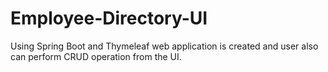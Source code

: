 # Employee-Directory-UI
Using Spring Boot and Thymeleaf web application is created and user also can perform CRUD operation from the UI.

